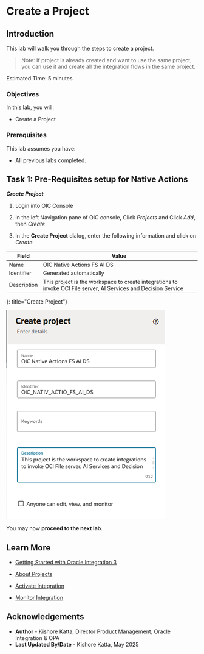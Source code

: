 # Create a Project

## Introduction

This lab will walk you through the steps to create a project.

>Note: If project is already created and want to use the same project, you can use it and create all the integration flows in the same project.

Estimated Time: 5 minutes

### Objectives

In this lab, you will:

* Create a Project

### Prerequisites

This lab assumes you have:

* All previous labs completed.

## Task 1: Pre-Requisites setup for Native Actions

***Create Project***

1.  Login into OIC Console

2.  In the left Navigation pane of OIC console, Click *Projects* and Click *Add*, then *Create*

3.  In the **Create Project** dialog, enter the following information and click on *Create*:

| **Field**        | **Value**          |       
| --- | ----------- |
| Name         | OIC Native Actions FS AI DS     |
| Identifier         | Generated automatically       |
| Description  | This project is the workspace to create integrations to invoke OCI File server, AI Services and Decision Service |
{: title="Create Project"}

![Create Project](images/create-project.png)

You may now **proceed to the next lab**.

## Learn More

* [Getting Started with Oracle Integration 3](https://docs.oracle.com/en/cloud/paas/application-integration/index.html)

* [About Projects](https://docs.oracle.com/en/cloud/paas/application-integration/integrations-user/integration-projects.html)

* [Activate Integration](https://docs.oracle.com/en/cloud/paas/application-integration/integrations-user/activate-and-deactivate-integrations.html)

* [Monitor Integration](https://docs.oracle.com/en/cloud/paas/application-integration/integrations-user/track-integration-instances.html#GUID-46A7C0A0-CBE4-4F1B-9B45-62A5AFA89D74)

## Acknowledgements

* **Author** - Kishore Katta, Director Product Management, Oracle Integration & OPA
* **Last Updated By/Date** - Kishore Katta, May 2025

